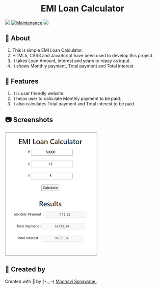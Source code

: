 <html>
  <body>
    <h1 align="center">EMI Loan Calculator</h1>
    
<img src="https://cdn.rawgit.com/sindresorhus/awesome/d7305f38d29fed78fa85652e3a63e154dd8e8829/media/badge.svg"> [![Maintenance](https://img.shields.io/badge/Maintained%3F-yes-green.svg)]() <img src="https://img.shields.io/github/license/payloadbox/xss-payload-list">
    <p><h2>&#128204; About</h2></p>
    <ol>
      <li>This is simple EMI Loan Calculator.</li>
      <li>HTML5, CSS3 and JavaScript have been used to develop this project.</li>
      <li>It takes Loan Amount, Interest and years to repay as input.</li>
      <li>It shows Monthly payment, Total payment and Total interest.</li>
    </ol>
    <h2>&#128640; Features</h2>
    <ol>
      <li>It is user friendly website. </li>
      <li>It helps user to calculate Monthly payment to be paid.</li>
      <li>It also calculates Total payment and Total interest to be paid. </li>
    </ol>
    <h2><p>&#128247; Screenshots</h2></p>
    <img src="https://github.com/CODING-Enthusiast9857/EMI-Loan-Calculator/blob/main/EMI-Loan-Calculator.png" alt="EMI-Loan-Calculator" height=400 width=300>
    <h2>&#128105; Created by </h2>
    <p>Created with &#129293; by (◔◡◔)
      <a href="https://github.com/CODING-Enthusiast9857" target="_blank">Madhavi Sonawane.</a>
    </p>
  </body>
</html>
